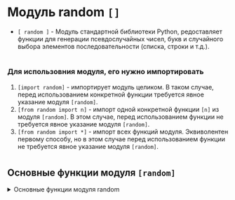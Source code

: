 # Модуль random  `[]`

- `[ random ]` - Модуль стандартной библиотеки Python, редоставляет функции для генерации псевдослучайных чисел, букв и случайного выбора элементов последовательности (списка, строки и т.д.).
#
### Для использовния модуля, его нужно импортировать
 1) `[import random]` - импортирует модуль целиком. В таком случае, перед использованием конкретной функции требуется явное указание модуля `[random]`.
 2) `[from random import n]` - импорт одной конкретной функции `[n]` из модуля `[random]`. В этом случае, перед использованием функции не требуется явное указание модуля `[random]`.
 3) `[from random import *]` - импорт всех функций модуля. Эквиволентен первому способу, но в этом случае перед использованием функции не требуется явное указание модуля `[random]`.
#
## Основные функции модуля `[random]`
<details>
  <summary>Основные функции модуля random</summary>  
- Функции модуля `[random]` возвращают списки    
 
#
 ### 1) `[random.randint()]` -   
```
```
#
 ### 2) `[random.randrange()]` -   
```
```
#
 ### 3) `[random.random()]` -     
```
```
#
 ### 4) `[random.uniform()]` -   
```
```
#
 ### 5) `[random.seed()]` -   
```
```
#
 ### 6) `[random.shuffle()]` -   
```
```
#
 ### 7) `[random.uniform]` -   
```
```
#
 ### 8) `[random.sample()]` -   
```
```
  
</details>
